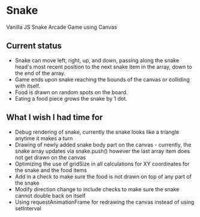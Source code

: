 # Snake
Vanilla JS Snake Arcade Game using Canvas

## Current status

- Snake can move left, right, up, and down, passing along the snake head's most recent position to the next snake item in the array, down to the end of the array.
- Game ends upon snake reaching the bounds of the canvas or colliding with itself.
- Food is drawn on random spots on the board.
- Eating a food piece grows the snake by 1 dot.


## What I wish I had time for

- Debug rendering of snake, currently the snake looks like a triangle anytime it makes a turn
- Drawing of newly added snake body part on the canvas - currently, the snake array updates via snake.push() however the last array item does not get drawn on the canvas
- Optimizing the use of gridSize in all calculations for XY coordinates for the snake and the food items
- Add in a check to make sure the food is not drawn on top of any part of the snake
- Modify direction change to include checks to make sure the snake cannot double back on itself
- Using requestAnimationFrame for redrawing the canvas instead of using setInterval